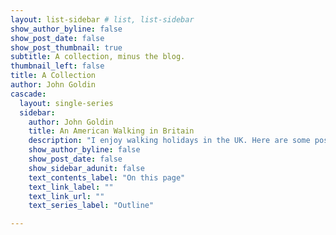 ```yaml
---
layout: list-sidebar # list, list-sidebar
show_author_byline: false
show_post_date: false
show_post_thumbnail: true
subtitle: A collection, minus the blog.
thumbnail_left: false
title: A Collection
author: John Goldin
cascade:
  layout: single-series
  sidebar:
    author: John Goldin
    title: An American Walking in Britain
    description: "I enjoy walking holidays in the UK. Here are some posts with things I have learned as an American during my travels."
    show_author_byline: false
    show_post_date: false
    show_sidebar_adunit: false
    text_contents_label: "On this page"
    text_link_label: ""
    text_link_url: ""
    text_series_label: "Outline"

---
```

